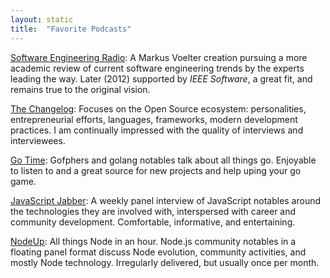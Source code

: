 ```yaml
---
layout: static
title:  "Favorite Podcasts"
---
```



[Software Engineering Radio](http://www.se-radio.net): A Markus Voelter creation pursuing a more academic review of current software engineering trends by the experts leading the way. Later (2012) supported by _IEEE Software_, a great fit, and remains true to the original vision. 

[The Changelog](https://changelog.com): Focuses on the Open Source ecosystem: personalities, entrepreneurial efforts, languages, frameworks, modern development practices. I am continually impressed with the quality of interviews and interviewees. 

[Go Time](https://changelog.com/gotime): Gofphers and golang notables talk about all things go. Enjoyable to listen to and a great source for new projects and help uping your go game.

[JavaScript Jabber](https://devchat.tv/js-jabber): A weekly panel interview of JavaScript notables around the technologies they are involved with, interspersed with career and community development. Comfortable, informative, and entertaining.

[NodeUp](http://nodeup.com/): All things Node in an hour. Node.js community notables in a floating panel format discuss Node evolution, community activities, and mostly Node technology. Irregularly delivered, but usually once per month.
